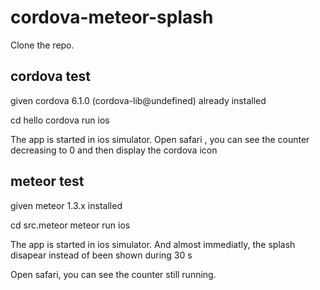 # cordova-meteor-splash

Clone the repo.

## cordova test

given cordova 6.1.0 (cordova-lib@undefined) already installed

cd hello
cordova run ios

The app is started in ios simulator. Open safari , you can see the counter decreasing to 0 and then display the cordova icon


## meteor test

given meteor 1.3.x installed

cd src.meteor
meteor run ios

The app is started in ios simulator. And almost immediatly, the splash disapear instead of been shown during  30 s

Open safari, you can see the counter still running.